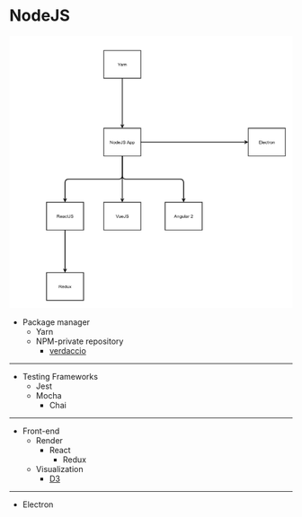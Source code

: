# NodeJS

![NodeJS](./images/NodeJS.png)

+ Package manager
  + Yarn
  + NPM-private repository
    + [verdaccio](https://github.com/verdaccio/verdaccio)

---

+ Testing Frameworks
  + Jest
  + Mocha
    + Chai

----

+ Front-end
  + Render
    + React
      + Redux
  + Visualization
    + [D3](https://d3js.org/)

---

+ Electron
